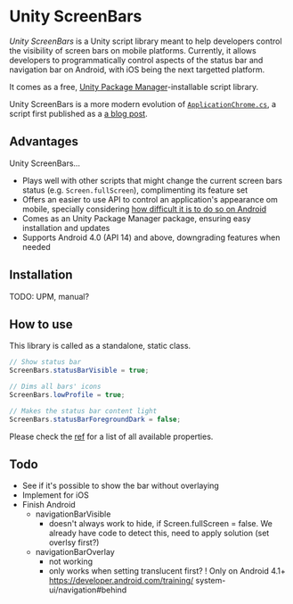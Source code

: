 # Unity ScreenBars

*Unity ScreenBars* is a Unity script library meant to help developers control the visibility of screen bars on mobile platforms. Currently, it allows developers to programmatically control aspects of the status bar and navigation bar on Android, with iOS being the next targetted platform.

It comes as a free, [Unity Package Manager](https://docs.unity3d.com/Manual/upm-parts.html)-installable script library.

Unity ScreenBars is a more modern evolution of [`ApplicationChrome.cs`](https://github.com/zeh/unity-tidbits/blob/master/application/ApplicationChrome.cs), a script first published as a [a blog post](https://zehfernando.com/2015/unity-tidbits-changing-the-visibility-of-androids-navigation-and-status-bars-and-implementing-immersive-mode/).

## Advantages

Unity ScreenBars...

* Plays well with other scripts that might change the current screen bars status (e.g. `Screen.fullScreen`), complimenting its feature set
* Offers an easier to use API to control an application's appearance om mobile, specially considering [how difficult it is to do so on Android](ANDROIDFLAGS.md)
* Comes as an Unity Package Manager package, ensuring easy installation and updates
* Supports Android 4.0 (API 14) and above, downgrading features when needed

## Installation

TODO: UPM, manual?

## How to use

This library is called as a standalone, static class.

```CS
// Show status bar
ScreenBars.statusBarVisible = true;

// Dims all bars' icons
ScreenBars.lowProfile = true;

// Makes the status bar content light
ScreenBars.statusBarForegroundDark = false;
```

Please check the [ref](REFERENCE.md) for a list of all available properties.

## Todo

* See if it's possible to show the bar without overlaying
* Implement for iOS
* Finish Android
  + navigationBarVisible
  	* doesn't always work to hide, if Screen.fullScreen = false. We   already have code to detect this, need to apply solution (set overlsy   first?)
  + navigationBarOverlay
  	* not working
  	* only works when setting translucent first?
  	! Only on Android 4.1+ https://developer.android.com/training/  system-ui/navigation#behind

